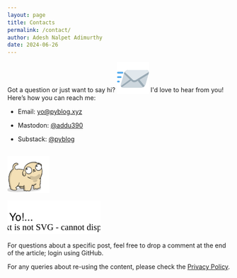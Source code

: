 ```yaml
---
layout: page
title: Contacts
permalink: /contact/
author: Adesh Nalpet Adimurthy
date: 2024-06-26
---
```


<div class="all-posts">
<div class="text-container">
<p>Got a question or just want to say hi? <img class="twemoji" style="vertical-align: sub;" src="../assets/img/emoji/in-letter.svg" alt="incoming letter"> I'd love to hear from you! Here’s how you can reach me:</p>
<ul>
<li><p>Email: <a class="underline" href="mailto:yo@pyblog.xyz">yo@pyblog.xyz</a></p></li>
<li><p>Mastodon: <a class="underline" href="https://mastodon.social/@addu390" target="_blank">@addu390</a></p></li>
<li><p>Substack: <a class="underline" href="https://substack.com/@pyblog" target="_blank">@pyblog</a></p></li>
</ul>

<div class="subscribe-gooshi" style="margin-top: 30px">
    <img style="width: 6.8em;" src="../assets/img/common/puppy-hi.png" />
    <p class="thought-cloud" style="bottom: 175px;"><img class="svg-icon" src="../assets/img/profile/gooshi-yo-text.svg" alt=""></p>
</div>

<p>For questions about a specific post, feel free to drop a comment at the end of the article; login using GitHub.</p>
<p>For any queries about re-using the content, please check the <a class="underline" href="/privacy">Privacy Policy</a>.</p>
</div>
<br/><br/>
</div>
